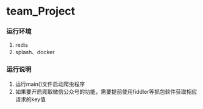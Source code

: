 # team_Project

### 运行环境
1. redis
2. splash、docker

### 运行说明
1. 运行main()文件启动爬虫程序
2. 如果要开启爬取微信公众号的功能，需要提前使用fiddler等抓包软件获取相应请求的key值
